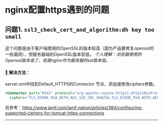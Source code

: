 nginx配置https遇到的问题
==
## 问题1. `ssl3_check_cert_and_algorithm:dh key too small`
这个问题是由于客户端使用的OpenSSL的版本较高（因为产品要修复openssl的一些漏洞），但服务器端的OpenSSL版本较低。
*个人理解：浏览器使用的Openssl版本高了，但是nginx作为服务器的ssl版本低。*

#### :construction: 解决方法：
server.xml中找到Default_HTTPS的Connector 节点，添加或修改ciphers参数。
```xml
<Connector port="8542" protocol="org.apache.coyote.http11.Http11NioProtocol" SSLEnabled ="true" sslProtocol ="TLS" maxThreads="150" 
  ciphers="TLS_ECDHE_RSA_WITH_AES_128_CBC_SHA256,TLS_ECDHE_RSA_WITH_AES_128_CBC_SHA,TLS_ECDHE_RSA_WITH_AES_256_CBC_SHA384,TLS_ECDHE_RSA_WITH_AES_256_CBC_SHA,TLS_RSA_WITH_AES_128_CBC_SHA256,TLS_RSA_WITH_AES_128_CBC_SHA,TLS_RSA_WITH_AES_256_CBC_SHA256,TLS_RSA_WITH_AES_256_CBC_SHA"  .../>     
```
另参考：https://www.jamf.com/jamf-nation/articles/384/configuring-supported-ciphers-for-tomcat-https-connections

---

